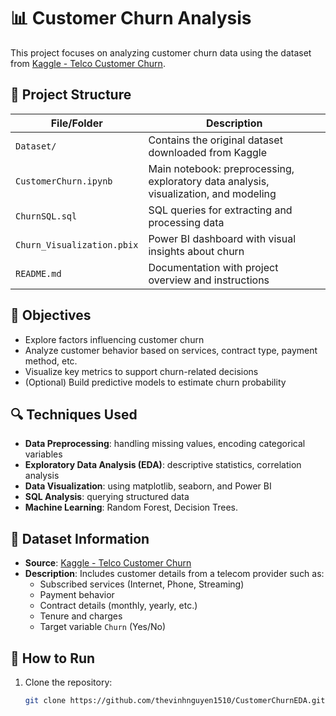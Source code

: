 # 📊 Customer Churn Analysis

This project focuses on analyzing customer churn data using the dataset from [Kaggle - Telco Customer Churn](https://www.kaggle.com/datasets/blastchar/telco-customer-churn).

## 📁 Project Structure

| File/Folder | Description |
|-------------|-------------|
| `Dataset/` | Contains the original dataset downloaded from Kaggle |
| `CustomerChurn.ipynb` | Main notebook: preprocessing, exploratory data analysis, visualization, and modeling |
| `ChurnSQL.sql` | SQL queries for extracting and processing data |
| `Churn_Visualization.pbix` | Power BI dashboard with visual insights about churn |
| `README.md` | Documentation with project overview and instructions |

## 🧠 Objectives

- Explore factors influencing customer churn
- Analyze customer behavior based on services, contract type, payment method, etc.
- Visualize key metrics to support churn-related decisions
- (Optional) Build predictive models to estimate churn probability

## 🔍 Techniques Used

- **Data Preprocessing**: handling missing values, encoding categorical variables
- **Exploratory Data Analysis (EDA)**: descriptive statistics, correlation analysis
- **Data Visualization**: using matplotlib, seaborn, and Power BI
- **SQL Analysis**: querying structured data
- **Machine Learning**: Random Forest, Decision Trees.

## 📌 Dataset Information

- **Source**: [Kaggle - Telco Customer Churn](https://www.kaggle.com/datasets/blastchar/telco-customer-churn)
- **Description**: Includes customer details from a telecom provider such as:
  - Subscribed services (Internet, Phone, Streaming)
  - Payment behavior
  - Contract details (monthly, yearly, etc.)
  - Tenure and charges
  - Target variable `Churn` (Yes/No)

## 🚀 How to Run

1. Clone the repository:
   ```bash
   git clone https://github.com/thevinhnguyen1510/CustomerChurnEDA.git
